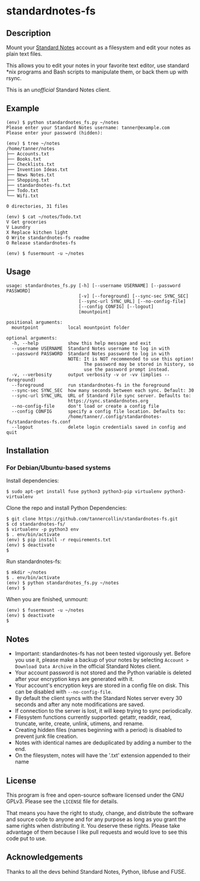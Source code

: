 # standardnotes-fs

## Description
Mount your [Standard Notes](https://standardnotes.org/) account as a filesystem and edit your notes as plain text files.

This allows you to edit your notes in your favorite text editor, use standard \*nix programs and Bash scripts to manipulate them, or back them up with rsync.

This is an _unofficial_ Standard Notes client.

## Example
```text
(env) $ python standardnotes_fs.py ~/notes
Please enter your Standard Notes username: tanner@example.com
Please enter your password (hidden): 

(env) $ tree ~/notes
/home/tanner/notes
├── Accounts.txt
├── Books.txt
├── Checklists.txt
├── Invention Ideas.txt
├── News Notes.txt
├── Shopping.txt
├── standardnotes-fs.txt
├── Todo.txt
└── Wifi.txt

0 directories, 31 files

(env) $ cat ~/notes/Todo.txt
V Get groceries
V Laundry
X Replace kitchen light
O Write standardnotes-fs readme
O Release standardnotes-fs

(env) $ fusermount -u ~/notes
```
## Usage
```text
usage: standardnotes_fs.py [-h] [--username USERNAME] [--password PASSWORD]
                           [-v] [--foreground] [--sync-sec SYNC_SEC]
                           [--sync-url SYNC_URL] [--no-config-file]
                           [--config CONFIG] [--logout]
                           [mountpoint]

positional arguments:
  mountpoint           local mountpoint folder

optional arguments:
  -h, --help           show this help message and exit
  --username USERNAME  Standard Notes username to log in with
  --password PASSWORD  Standard Notes password to log in with
                       NOTE: It is NOT recommended to use this option!
                             The password may be stored in history, so
                             use the password prompt instead.
  -v, --verbosity      output verbosity -v or -vv (implies --foreground)
  --foreground         run standardnotes-fs in the foreground
  --sync-sec SYNC_SEC  how many seconds between each sync. Default: 30
  --sync-url SYNC_URL  URL of Standard File sync server. Defaults to:
                       https://sync.standardnotes.org
  --no-config-file     don't load or create a config file
  --config CONFIG      specify a config file location. Defaults to:
                       /home/tanner/.config/standardnotes-fs/standardnotes-fs.conf
  --logout             delete login credentials saved in config and quit
```

## Installation
### For Debian/Ubuntu-based systems
Install dependencies:
```text
$ sudo apt-get install fuse python3 python3-pip virtualenv python3-virtualenv
```

Clone the repo and install Python Dependencies:
```text
$ git clone https://github.com/tannercollin/standardnotes-fs.git
$ cd standardnotes-fs/
$ virtualenv -p python3 env
$ . env/bin/activate
(env) $ pip install -r requirements.txt
(env) $ deactivate
$
```

Run standardnotes-fs:
```text
$ mkdir ~/notes
$ . env/bin/activate
(env) $ python standardnotes_fs.py ~/notes
(env) $
```

When you are finished, unmount:
```text
(env) $ fusermount -u ~/notes
(env) $ deactivate
$
```
## Notes
* Important: standardnotes-fs has not been tested vigorously yet. Before you use it, please make a backup of your notes by selecting `Account > Download Data Archive` in the official Standard Notes client.
* Your account password is not stored and the Python variable is deleted after your encryption keys are generated with it.
* Your account's encryption keys are stored in a config file on disk. This can be disabled with `--no-config-file`.
* By default the client syncs with the Standard Notes server every 30 seconds and after any note modifications are saved.
* If connection to the server is lost, it will keep trying to sync periodically.
* Filesystem functions currently supported: getattr, readdir, read, truncate, write, create, unlink, utimens, and rename.
* Creating hidden files (names beginning with a period) is disabled to prevent junk file creation.
* Notes with identical names are deduplicated by adding a number to the end.
* On the filesystem, notes will have the '.txt' extension appended to their name

## License
This program is free and open-source software licensed under the GNU GPLv3. Please see the `LICENSE` file for details.

That means you have the right to study, change, and distribute the software and source code to anyone and for any purpose as long as you grant the same rights when distributing it. You deserve these rights. Please take advantage of them because I like pull requests and would love to see this code put to use.

## Acknowledgements
Thanks to all the devs behind Standard Notes, Python, libfuse and FUSE.
